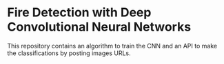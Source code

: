 # Fire Detection with Deep Convolutional Neural Networks

This repository contains an algorithm to train the CNN and an API to make the classifications by posting images URLs.

